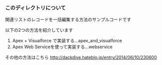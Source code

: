### このディレクトリについて
関連リストのレコードを一括編集する方法のサンプルコードです

以下の2つの方法を紹介しています

1. Apex + Visualforce で実装する...apex_and_visualforce
2. Apex Web Serviceを使って実装する...webservice

その他の方法はこちら http://dackdive.hateblo.jp/entry/2014/06/10/230600
